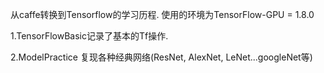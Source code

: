 从caffe转换到Tensorflow的学习历程. 使用的环境为TensorFlow-GPU = 1.8.0

1.TensorFlowBasic记录了基本的Tf操作.

2.ModelPractice 复现各种经典网络(ResNet, AlexNet, LeNet...googleNet等)